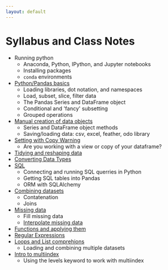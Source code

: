 ```yaml
---
layout: default
---
```


# Syllabus and Class Notes

<!--
A list to the notes from class can be found [here]().
-->

- Running python
	- Anaconda, Python, IPython, and Jupyter notebooks
	- Installing packages
	- `conda` environments
- [Python/Pandas basics](https://github.com/chendaniely-teaching/2019-03-07-python/blob/master/notebooks/01-intro.ipynb)
	- Loading libraries, dot notation, and namespaces
	- Load, subset, slice, filter data
	- The Pandas Series and DataFrame object
	- Conditional and 'fancy' subsetting
	- Grouped operations
- [Manual creation of data objects](https://github.com/chendaniely-teaching/2019-03-07-python/blob/master/notebooks/02-data_structure.ipynb)
	- Series and DataFrame object methods
	- Saving/loading data: csv, excel, feather, odo library
- [Setting with Copy Warning](https://github.com/chendaniely-teaching/2019-03-07-python/blob/master/notebooks/03-setting_with_copy_warning.ipynb)
    - Are you working with a view or copy of your dataframe?
- [Tidying and reshaping data](https://github.com/chendaniely-teaching/2019-03-07-python/blob/master/notebooks/04-tidy.ipynb)
- [Converting Data Types](https://github.com/chendaniely-teaching/2019-03-07-python/blob/master/notebooks/05-data_types.ipynb)
- [SQL](https://github.com/chendaniely-teaching/2019-03-07-python/blob/master/notebooks/06-sql.ipynb)
	- Connecting and running SQL querries in Python
	- Getting SQL tables into Pandas
	- ORM with SQLAlchemy
- [Combining datasets](https://github.com/chendaniely-teaching/2019-03-07-python/blob/master/notebooks/07-joins.ipynb)
	- Contatenation
	- Joins
- [Missing data](https://pandas.pydata.org/pandas-docs/stable/user_guide/missing_data.html)
    - Fill missing data
    - [Interpolate missing data](https://pandas.pydata.org/pandas-docs/stable/reference/api/pandas.DataFrame.interpolate.html#pandas.DataFrame.interpolate)
- [Functions and applying them](https://github.com/chendaniely-teaching/2019-03-07-python/blob/master/notebooks/08-functions.ipynb)
- [Regular Expressions](https://pandas.pydata.org/pandas-docs/stable/user_guide/text.html)
- [Loops and List comprehions](https://github.com/chendaniely-teaching/2019-03-07-python/blob/master/notebooks/09-lists_loops.ipynb)
	- Loading and combining multiple datasets
- [Intro to multiindex](https://github.com/chendaniely-teaching/2019-03-07-python/blob/master/notebooks/10-multiindex.ipynb)
	- Using the levels keyword to work with multiindex

